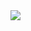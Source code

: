 <img src="https://capsule-render.vercel.app/api?type=soft&color=timeGradient&height=300&section=header&text=Just%&fontSize=90&animation=twinkling&" />

